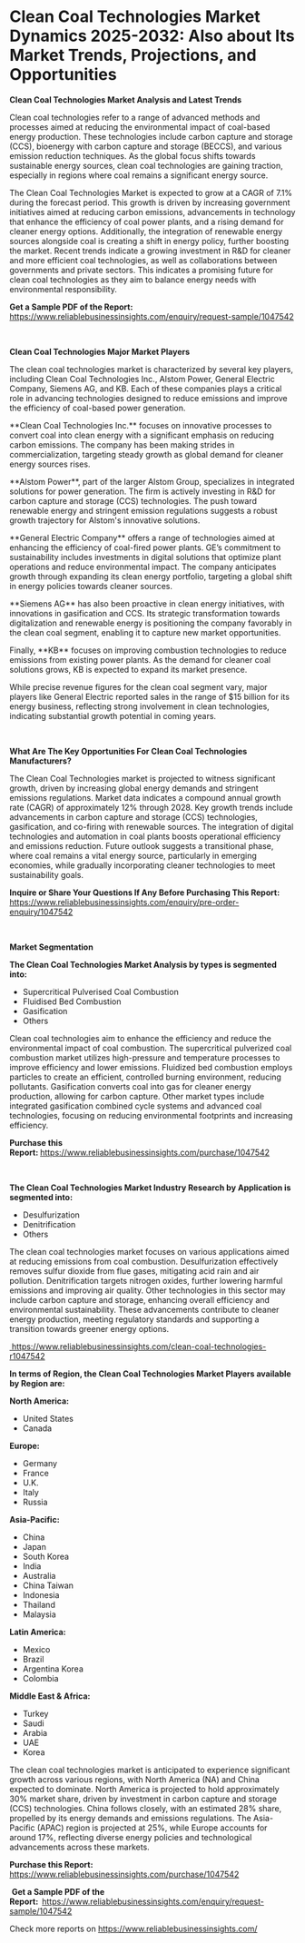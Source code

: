 <p><h1>Clean Coal Technologies Market Dynamics 2025-2032: Also about Its Market Trends, Projections, and Opportunities</h1></p><p><strong>Clean Coal Technologies Market Analysis and Latest Trends</strong></p>
<p><p>Clean coal technologies refer to a range of advanced methods and processes aimed at reducing the environmental impact of coal-based energy production. These technologies include carbon capture and storage (CCS), bioenergy with carbon capture and storage (BECCS), and various emission reduction techniques. As the global focus shifts towards sustainable energy sources, clean coal technologies are gaining traction, especially in regions where coal remains a significant energy source.</p><p>The Clean Coal Technologies Market is expected to grow at a CAGR of 7.1% during the forecast period. This growth is driven by increasing government initiatives aimed at reducing carbon emissions, advancements in technology that enhance the efficiency of coal power plants, and a rising demand for cleaner energy options. Additionally, the integration of renewable energy sources alongside coal is creating a shift in energy policy, further boosting the market. Recent trends indicate a growing investment in R&D for cleaner and more efficient coal technologies, as well as collaborations between governments and private sectors. This indicates a promising future for clean coal technologies as they aim to balance energy needs with environmental responsibility.</p></p>
<p><strong>Get a Sample PDF of the Report:&nbsp;</strong> <a href="https://www.reliablebusinessinsights.com/enquiry/request-sample/1047542?utm_campaign=2224&utm_medium=2&utm_source=Github&utm_content=ia&utm_term=20022025&utm_id=clean-coal-technologies">https://www.reliablebusinessinsights.com/enquiry/request-sample/1047542</a></p>
<p>&nbsp;</p>
<p><strong>Clean Coal Technologies Major Market Players</strong></p>
<p><p>The clean coal technologies market is characterized by several key players, including Clean Coal Technologies Inc., Alstom Power, General Electric Company, Siemens AG, and KB. Each of these companies plays a critical role in advancing technologies designed to reduce emissions and improve the efficiency of coal-based power generation.</p><p>**Clean Coal Technologies Inc.** focuses on innovative processes to convert coal into clean energy with a significant emphasis on reducing carbon emissions. The company has been making strides in commercialization, targeting steady growth as global demand for cleaner energy sources rises.</p><p>**Alstom Power**, part of the larger Alstom Group, specializes in integrated solutions for power generation. The firm is actively investing in R&D for carbon capture and storage (CCS) technologies. The push toward renewable energy and stringent emission regulations suggests a robust growth trajectory for Alstom's innovative solutions.</p><p>**General Electric Company** offers a range of technologies aimed at enhancing the efficiency of coal-fired power plants. GE’s commitment to sustainability includes investments in digital solutions that optimize plant operations and reduce environmental impact. The company anticipates growth through expanding its clean energy portfolio, targeting a global shift in energy policies towards cleaner sources.</p><p>**Siemens AG** has also been proactive in clean energy initiatives, with innovations in gasification and CCS. Its strategic transformation towards digitalization and renewable energy is positioning the company favorably in the clean coal segment, enabling it to capture new market opportunities.</p><p>Finally, **KB** focuses on improving combustion technologies to reduce emissions from existing power plants. As the demand for cleaner coal solutions grows, KB is expected to expand its market presence.</p><p>While precise revenue figures for the clean coal segment vary, major players like General Electric reported sales in the range of $15 billion for its energy business, reflecting strong involvement in clean technologies, indicating substantial growth potential in coming years.</p></p>
<p>&nbsp;</p>
<p><strong>What Are The Key Opportunities For Clean Coal Technologies Manufacturers?</strong></p>
<p><p>The Clean Coal Technologies market is projected to witness significant growth, driven by increasing global energy demands and stringent emissions regulations. Market data indicates a compound annual growth rate (CAGR) of approximately 12% through 2028. Key growth trends include advancements in carbon capture and storage (CCS) technologies, gasification, and co-firing with renewable sources. The integration of digital technologies and automation in coal plants boosts operational efficiency and emissions reduction. Future outlook suggests a transitional phase, where coal remains a vital energy source, particularly in emerging economies, while gradually incorporating cleaner technologies to meet sustainability goals.</p></p>
<p><strong>Inquire or Share Your Questions If Any Before Purchasing This Report:</strong> <a href="https://www.reliablebusinessinsights.com/enquiry/pre-order-enquiry/1047542?utm_campaign=2224&utm_medium=2&utm_source=Github&utm_content=ia&utm_term=20022025&utm_id=clean-coal-technologies">https://www.reliablebusinessinsights.com/enquiry/pre-order-enquiry/1047542</a></p>
<p>&nbsp;</p>
<p><strong>Market Segmentation</strong></p>
<p><strong>The Clean Coal Technologies Market Analysis by types is segmented into:</strong></p>
<p><ul><li>Supercritical Pulverised Coal Combustion</li><li>Fluidised Bed Combustion</li><li>Gasification</li><li>Others</li></ul></p>
<p><p>Clean coal technologies aim to enhance the efficiency and reduce the environmental impact of coal combustion. The supercritical pulverized coal combustion market utilizes high-pressure and temperature processes to improve efficiency and lower emissions. Fluidized bed combustion employs particles to create an efficient, controlled burning environment, reducing pollutants. Gasification converts coal into gas for cleaner energy production, allowing for carbon capture. Other market types include integrated gasification combined cycle systems and advanced coal technologies, focusing on reducing environmental footprints and increasing efficiency.</p></p>
<p><strong>Purchase this Report:&nbsp;</strong><a href="https://www.reliablebusinessinsights.com/purchase/1047542?utm_campaign=2224&utm_medium=2&utm_source=Github&utm_content=ia&utm_term=20022025&utm_id=clean-coal-technologies">https://www.reliablebusinessinsights.com/purchase/1047542</a></p>
<p>&nbsp;</p>
<p><strong>The Clean Coal Technologies Market Industry Research by Application is segmented into:</strong></p>
<p><ul><li>Desulfurization</li><li>Denitrification</li><li>Others</li></ul></p>
<p><p>The clean coal technologies market focuses on various applications aimed at reducing emissions from coal combustion. Desulfurization effectively removes sulfur dioxide from flue gases, mitigating acid rain and air pollution. Denitrification targets nitrogen oxides, further lowering harmful emissions and improving air quality. Other technologies in this sector may include carbon capture and storage, enhancing overall efficiency and environmental sustainability. These advancements contribute to cleaner energy production, meeting regulatory standards and supporting a transition towards greener energy options.</p></p>
<p><a href="https://www.reliablebusinessinsights.com/clean-coal-technologies-r1047542?utm_campaign=2224&utm_medium=2&utm_source=Github&utm_content=ia&utm_term=20022025&utm_id=clean-coal-technologies">&nbsp;https://www.reliablebusinessinsights.com/clean-coal-technologies-r1047542</a></p>
<p><strong>In terms of Region, the Clean Coal Technologies Market Players available by Region are:</strong></p>
<p>
    <p> <strong> North America: </strong>
        <ul>
            <li>United States</li>
            <li>Canada</li>
        </ul>
        </p> 
    <p> <strong> Europe: </strong>
        <ul>
            <li>Germany</li>
            <li>France</li>
            <li>U.K.</li>
            <li>Italy</li>
            <li>Russia</li>
        </ul>
        </p> 
    <p> <strong> Asia-Pacific: </strong>
        <ul>
            <li>China</li>
            <li>Japan</li>
            <li>South Korea</li>
            <li>India</li>
            <li>Australia</li>
            <li>China Taiwan</li>
            <li>Indonesia</li>
            <li>Thailand</li>
            <li>Malaysia</li>
        </ul>
        </p> 
    <p> <strong> Latin America: </strong>
        <ul>
            <li>Mexico</li>
            <li>Brazil</li>
            <li>Argentina Korea</li>
            <li>Colombia</li>
        </ul>
        </p> 
    <p> <strong> Middle East & Africa: </strong>
        <ul>
            <li>Turkey</li>
            <li>Saudi</li>
            <li>Arabia</li>
            <li>UAE</li>
            <li>Korea</li>
        </ul>
    </p>
    </p>
<p><p>The clean coal technologies market is anticipated to experience significant growth across various regions, with North America (NA) and China expected to dominate. North America is projected to hold approximately 30% market share, driven by investment in carbon capture and storage (CCS) technologies. China follows closely, with an estimated 28% share, propelled by its energy demands and emissions regulations. The Asia-Pacific (APAC) region is projected at 25%, while Europe accounts for around 17%, reflecting diverse energy policies and technological advancements across these markets.</p></p>
<p><strong>Purchase this Report: </strong><a href="https://www.reliablebusinessinsights.com/purchase/1047542?utm_campaign=2224&utm_medium=2&utm_source=Github&utm_content=ia&utm_term=20022025&utm_id=clean-coal-technologies">https://www.reliablebusinessinsights.com/purchase/1047542</a></p>
<p>&nbsp;<strong>Get a Sample PDF of the Report:&nbsp;&nbsp;</strong><a href="https://www.reliablebusinessinsights.com/enquiry/request-sample/1047542?utm_campaign=2224&utm_medium=2&utm_source=Github&utm_content=ia&utm_term=20022025&utm_id=clean-coal-technologies">https://www.reliablebusinessinsights.com/enquiry/request-sample/1047542</a></p>
<p><strong></strong></p>
<p>Check more reports on <a href="https://www.reliablebusinessinsights.com/?utm_campaign=2224&utm_medium=2&utm_source=Github&utm_content=ia&utm_term=20022025&utm_id=clean-coal-technologies">https://www.reliablebusinessinsights.com/</a></p>